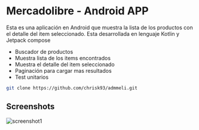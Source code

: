 # Mercadolibre - Android APP

Esta es una aplicación en Android que muestra la lista de los productos con el detalle del item 
seleccionado. Esta desarrollada en lenguaje Kotlin y Jetpack compose 

- Buscador de productos
- Muestra lista de los items encontrados
- Muestra el detalle del item seleccionado
- Paginación para cargar mas resultados
- Test unitarios 

```bash
git clone https://github.com/chrisk93/admmeli.git
```

## Screenshots

![screenshot1](https://github.com/chrisk93/admmeli/assets/35810477/e3265dab-512a-4e06-a511-ab992d69d80a)












